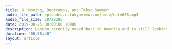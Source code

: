 ```yaml
---
title: 6. Moving, Bootcamps, and Tokyo Summer
audio_file_path: episodes.nstokyoview.com/nstv/nstv006.mp3
audio_file_size: 28728295
date: 2019-08-25 00:00:00 +0900
description: Landon recently moved back to America and is still looking for a job. He's considering going to an iOS bootcamp to get more project experience. Jeff is experimenting with SwiftUI and really enjoying the Tokyo summer.
duration: "00:58:48"
layout: article
---
```

